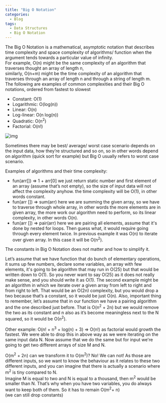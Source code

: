 ```yaml
---
title: "Big O Notation"
categories:
  - Blog
tags:
  - Data Structures
  - Big O Notation
---
```


The Big O Notation is a mathematical, asymptotic notation that describes time complexity and space complexity of algorithms/ function when the argument tends towards a particular value of infinity.<br>
For example, O(n) might be the same complexity of an algorithm that traverses thought an array of length n, <br>similarly, O(n+m) might be the time complexity of an algorithm that traverses through an array of length n and through a string of length m.<br>
The following are examples of common complexities and their Big O notations, ordered from fastest to slowest

- Constant: O(1)
- Logarithmic: O(log(n))
- Linear: O(n)
- Log-linear: O(n log(n))
- Quadratic: O(n<sup>2</sup>)
- Factorial: O(n!)

![img]({{site.url}}/assets/blog_images/2022-08-01-big-o-notation/big-o-notation-complexity-visualization.png)

Sometimes there may be best/ average/ worst case scenario depends on the input data, how they’re structured and so on, so in other words depend on algorithm (quick sort for example) but Big O usually refers to worst case scenario.

Examples of algorithms and their time complexity:

- fun(arr[]) ⇒ 1 + arr\[0]     we just return static number and first element of an array (assume that’s not empty), so the size of input data will not affect the complexity anyhow. the time complexity will be O(1), in other words constant.
- fun(arr []) ⇒ sum(arr)    here we are summing the given array, so we have to traverse through whole array, in other words the more elements are in given array, the more work our algorithm need to perform, so its linear complexity, in other words O(n).
- fun(arr []) ⇒ pair(arr)    here we are pairing all elements, assume that it's done by nested for loops. Then guess what, it would require going through every element twice. In previous example it was O(n) to iterate over given array. In this case it will be O(n<sup>2</sup>).

The constants in Big O Notation does not matter and how to simplify it.


Let’s assume that we have function that do bunch of elementary operations, it sums up few numbers, declare some variables, an array with few elements, it's going to be algorithm that may run in O(25) but that would be written down to O(1). So you never want to say O(25) as it does not really make sense, and you should write it as O(1).
The second example might be an algorithm in which we iterate over a given array from left to right and from right to left.  That would be an O(2n) complexity, but you would drop a two because that’s a constant, so it would be just O(n).
Also, important thing to remember, let’s assume that in our function we have a pairing algorithm and the one described just before. That is O(n<sup>2</sup> + 2n) but we would remove the two as its constant and n also as it’s become meaningless next to the N squared, so it would be O($n^2)$.

Other example: O(n! + n<sup>3</sup> + log(n) + 3)   ⇒   O(n!)   as factorial would growth the fastest.
We were able to drop this in above way as we were iterating on the same input data N.
Now assume that we do the same but for input we're going to get two different arrays of size M and N.

O(m<sup>2</sup> + 2n) can we transform it to O(m<sup>2</sup>)?
No! We can not! As those are different inputs, so we want to know the behaviour as it relates to these two different inputs, and you can imagine that there is actually a scenario where m<sup>2</sup> is tiny compared to N. <br>
Imagine M is equal to two and N is equal to a thousand, then m<sup>2</sup> would be smaller than N. That’s why when you have two variables, you do always want to keep both of them.  So it has to remain O(m<sup>2</sup>+ n)  <br>
(we can  still drop constants)